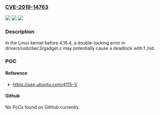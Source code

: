 ### [CVE-2019-14763](https://cve.mitre.org/cgi-bin/cvename.cgi?name=CVE-2019-14763)
![](https://img.shields.io/static/v1?label=Product&message=n%2Fa&color=blue)
![](https://img.shields.io/static/v1?label=Version&message=n%2Fa&color=blue)
![](https://img.shields.io/static/v1?label=Vulnerability&message=n%2Fa&color=brighgreen)

### Description

In the Linux kernel before 4.16.4, a double-locking error in drivers/usb/dwc3/gadget.c may potentially cause a deadlock with f_hid.

### POC

#### Reference
- https://usn.ubuntu.com/4115-1/

#### Github
No PoCs found on GitHub currently.

